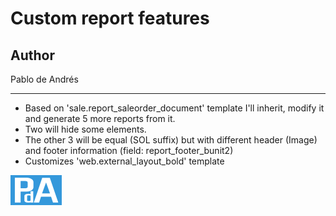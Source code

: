 # Custom report features

## Author

Pablo de Andrés

---

- Based on 'sale.report_saleorder_document' template I'll inherit, modify it and generate 5 more reports from it.
- Two will hide some elements.
- The other 3 will be equal (SOL suffix) but with different header (Image) and footer information (field: report_footer_bunit2)
- Customizes 'web.external_layout_bold' template

![Logo](https://github.com/papulo79/odoo_15/blob/main/custom_report_features/static/src/img/pda_logo.png?raw=true)
